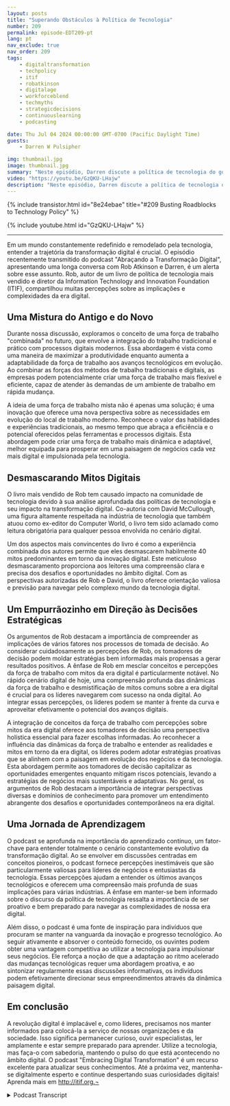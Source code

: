 ```yaml
---
layout: posts
title: "Superando Obstáculos à Política de Tecnologia"
number: 209
permalink: episode-EDT209-pt
lang: pt
nav_exclude: true
nav_order: 209
tags:
    - digitaltransformation
    - techpolicy
    - itif
    - robatkinson
    - digitalage
    - workforceblend
    - techmyths
    - strategicdecisions
    - continuouslearning
    - podcasting

date: Thu Jul 04 2024 00:00:00 GMT-0700 (Pacific Daylight Time)
guests:
    - Darren W Pulsipher

img: thumbnail.jpg
image: thumbnail.jpg
summary: "Neste episódio, Darren discute a política de tecnologia do governo com Rob Atkinson, o presidente do Information Technology and Innovation Forum, um think tank de Washington, D.C., que aconselha o governo sobre política de tecnologia."
video: "https://youtu.be/GzQKU-LHajw"
description: "Neste episódio, Darren discute a política de tecnologia do governo com Rob Atkinson, o presidente do Information Technology and Innovation Forum, um think tank de Washington, D.C., que aconselha o governo sobre política de tecnologia."
---
```


<div>
{% include transistor.html id="8e24ebae" title="#209 Busting Roadblocks to Technology Policy" %}

{% include youtube.html id="GzQKU-LHajw" %}
</div>

---

Em um mundo constantemente redefinido e remodelado pela tecnologia, entender a trajetória da transformação digital é crucial. O episódio recentemente transmitido do podcast "Abraçando a Transformação Digital", apresentando uma longa conversa com Rob Atkinson e Darren, é um alerta sobre esse assunto. Rob, autor de um livro de política de tecnologia mais vendido e diretor da Information Technology and Innovation Foundation (ITIF), compartilhou muitas percepções sobre as implicações e complexidades da era digital.

## Uma Mistura do Antigo e do Novo

Durante nossa discussão, exploramos o conceito de uma força de trabalho "combinada" no futuro, que envolve a integração do trabalho tradicional e prático com processos digitais modernos. Essa abordagem é vista como uma maneira de maximizar a produtividade enquanto aumenta a adaptabilidade da força de trabalho aos avanços tecnológicos em evolução. Ao combinar as forças dos métodos de trabalho tradicionais e digitais, as empresas podem potencialmente criar uma força de trabalho mais flexível e eficiente, capaz de atender às demandas de um ambiente de trabalho em rápida mudança.

A ideia de uma força de trabalho mista não é apenas uma solução; é uma inovação que oferece uma nova perspectiva sobre as necessidades em evolução do local de trabalho moderno. Reconhece o valor das habilidades e experiências tradicionais, ao mesmo tempo que abraça a eficiência e o potencial oferecidos pelas ferramentas e processos digitais. Esta abordagem pode criar uma força de trabalho mais dinâmica e adaptável, melhor equipada para prosperar em uma paisagem de negócios cada vez mais digital e impulsionada pela tecnologia.

## Desmascarando Mitos Digitais

O livro mais vendido de Rob tem causado impacto na comunidade de tecnologia devido à sua análise aprofundada das políticas de tecnologia e seu impacto na transformação digital. Co-autoria com David McCullough, uma figura altamente respeitada na indústria de tecnologia que também atuou como ex-editor do Computer World, o livro tem sido aclamado como leitura obrigatória para qualquer pessoa envolvida no cenário digital.

Um dos aspectos mais convincentes do livro é como a experiência combinada dos autores permite que eles desmascarem habilmente 40 mitos predominantes em torno da inovação digital. Este meticuloso desmascaramento proporciona aos leitores uma compreensão clara e precisa dos desafios e oportunidades no âmbito digital. Com as perspectivas autorizadas de Rob e David, o livro oferece orientação valiosa e previsão para navegar pelo complexo mundo da tecnologia digital.

## Um Empurrãozinho em Direção às Decisões Estratégicas

Os argumentos de Rob destacam a importância de compreender as implicações de vários fatores nos processos de tomada de decisão. Ao considerar cuidadosamente as percepções de Rob, os tomadores de decisão podem moldar estratégias bem informadas mais propensas a gerar resultados positivos. A ênfase de Rob em mesclar conceitos e percepções da força de trabalho com mitos da era digital é particularmente notável. No rápido cenário digital de hoje, uma compreensão profunda das dinâmicas da força de trabalho e desmistificação de mitos comuns sobre a era digital é crucial para os líderes navegarem com sucesso na onda digital. Ao integrar essas percepções, os líderes podem se manter à frente da curva e aproveitar efetivamente o potencial dos avanços digitais.

A integração de conceitos da força de trabalho com percepções sobre mitos da era digital oferece aos tomadores de decisão uma perspectiva holística essencial para fazer escolhas informadas. Ao reconhecer a influência das dinâmicas da força de trabalho e entender as realidades e mitos em torno da era digital, os líderes podem adotar estratégias proativas que se alinhem com a paisagem em evolução dos negócios e da tecnologia. Esta abordagem permite aos tomadores de decisão capitalizar as oportunidades emergentes enquanto mitigam riscos potenciais, levando a estratégias de negócios mais sustentáveis e adaptativas. No geral, os argumentos de Rob destacam a importância de integrar perspectivas diversas e domínios de conhecimento para promover um entendimento abrangente dos desafios e oportunidades contemporâneos na era digital.

## Uma Jornada de Aprendizagem

O podcast se aprofunda na importância do aprendizado contínuo, um fator-chave para entender totalmente o cenário constantemente evolutivo da transformação digital. Ao se envolver em discussões centradas em conceitos pioneiros, o podcast fornece percepções inestimáveis que são particularmente valiosas para líderes de negócios e entusiastas da tecnologia. Essas percepções ajudam a entender os últimos avanços tecnológicos e oferecem uma compreensão mais profunda de suas implicações para várias indústrias. A ênfase em manter-se bem informado sobre o discurso da política de tecnologia ressalta a importância de ser proativo e bem preparado para navegar as complexidades de nossa era digital.

Além disso, o podcast é uma fonte de inspiração para indivíduos que procuram se manter na vanguarda da inovação e progresso tecnológico. Ao seguir ativamente e absorver o conteúdo fornecido, os ouvintes podem obter uma vantagem competitiva ao utilizar a tecnologia para impulsionar seus negócios. Ele reforça a noção de que a adaptação ao ritmo acelerado das mudanças tecnológicas requer uma abordagem proativa, e ao sintonizar regularmente essas discussões informativas, os indivíduos podem efetivamente direcionar seus empreendimentos através da dinâmica paisagem digital.

## Em conclusão

A revolução digital é implacável e, como líderes, precisamos nos manter informados para colocá-la a serviço de nossas organizações e da sociedade. Isso significa permanecer curioso, ouvir especialistas, ler amplamente e estar sempre preparado para aprender. Utilize a tecnologia, mas faça-o com sabedoria, mantendo o pulso do que está acontecendo no âmbito digital. O podcast "Embracing Digital Transformation" é um recurso excelente para atualizar seus conhecimentos. Até a próxima vez, mantenha-se digitalmente esperto e continue despertando suas curiosidades digitais! Aprenda mais em http://itif.org.¬



<details>
<summary> Podcast Transcript </summary>

<p></p>

</details>

